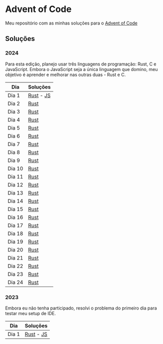 # Advent of Code

Meu repositório com as minhas soluções para o [Advent of Code](https://adventofcode.com/)

## Soluções

### 2024

Para esta edição, planejo usar três linguagens de programação: Rust, C e JavaScript. Embora o JavaScript seja a única linguagem que domino, meu objetivo é aprender e melhorar nas outras duas - Rust e C.

| Dia    | Soluções                                                 |
| ------ | -------------------------------------------------------- |
| Dia 1  | [Rust](./2024/day1/day1.rs) - [JS](./2024/day1/day1.mjs) |
| Dia 2  | [Rust](./2024/day2/day2.rs)                              |
| Dia 3  | [Rust](./2024/day3/day3.rs)                              |
| Dia 4  | [Rust](./2024/day4/day4.rs)                              |
| Dia 5  | [Rust](./2024/day5/day5.rs)                              |
| Dia 6  | [Rust](./2024/day6/day6.rs)                              |
| Dia 7  | [Rust](./2024/day7/day7.rs)                              |
| Dia 8  | [Rust](./2024/day8/day8.rs)                              |
| Dia 9  | [Rust](./2024/day9/day9.rs)                              |
| Dia 10 | [Rust](./2024/day10/day10.rs)                            |
| Dia 11 | [Rust](./2024/day11/day11.rs)                            |
| Dia 12 | [Rust](./2024/day12/day12.rs)                            |
| Dia 13 | [Rust](./2024/day13/day13.rs)                            |
| Dia 14 | [Rust](./2024/day14/day14.rs)                            |
| Dia 15 | [Rust](./2024/day15/day15.rs)                            |
| Dia 16 | [Rust](./2024/day16/day16.rs)                            |
| Dia 17 | [Rust](./2024/day17/day17.rs)                            |
| Dia 18 | [Rust](./2024/day18/day18.rs)                            |
| Dia 19 | [Rust](./2024/day19/day19.rs)                            |
| Dia 20 | [Rust](./2024/day20/day20.rs)                            |
| Dia 21 | [Rust](./2024/day21/day21.rs)                            |
| Dia 22 | [Rust](./2024/day22/day22.rs)                            |
| Dia 23 | [Rust](./2024/day23/day23.rs)                            |
| Dia 24 | [Rust](./2024/day24/day24.rs)                            |

### 2023

Embora eu não tenha participado, resolvi o problema do primeiro dia para testar meu setup de IDE.

| Dia   | Soluções                                                 |
| ----- | -------------------------------------------------------- |
| Dia 1 | [Rust](./2023/day1/day1.rs) - [JS](./2023/day1/day1.mjs) |
